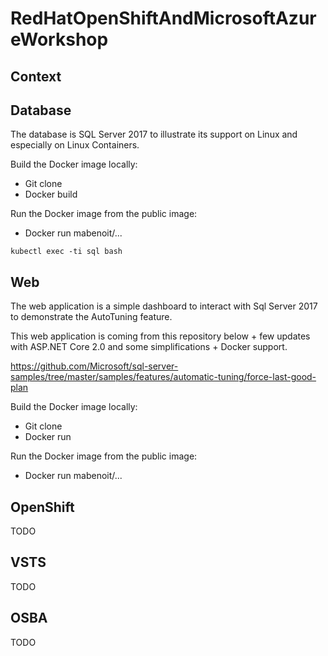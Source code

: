 # RedHatOpenShiftAndMicrosoftAzureWorkshop

## Context

## Database

The database is SQL Server 2017 to illustrate its support on Linux and especially on Linux Containers.

Build the Docker image locally:
- Git clone
- Docker build

Run the Docker image from the public image:
- Docker run mabenoit/...

`kubectl exec -ti sql bash`

## Web

The web application is a simple dashboard to interact with Sql Server 2017 to demonstrate the AutoTuning feature.

This web application is coming from this repository below + few updates with ASP.NET Core 2.0 and some simplifications + Docker support.

https://github.com/Microsoft/sql-server-samples/tree/master/samples/features/automatic-tuning/force-last-good-plan

Build the Docker image locally:
- Git clone
- Docker run

Run the Docker image from the public image:
- Docker run mabenoit/...

## OpenShift

TODO

## VSTS

TODO

## OSBA

TODO
